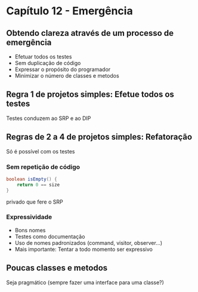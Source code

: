# Capítulo 12 - Emergência

## Obtendo clareza através de um processo de emergência

- Efetuar todos os testes
- Sem duplicação de código
- Expressar o propósito do programador
- Minimizar o número de classes e metodos

## Regra 1 de projetos simples: Efetue todos os testes

Testes conduzem ao SRP e ao DIP

## Regras de 2 a 4 de projetos simples: Refatoração

Só é possível com os testes

### Sem repetição de código

```java
boolean isEmpty() {
    return 0 == size
}
```

privado que fere o SRP

### Expressividade

- Bons nomes
- Testes como documentação
- Uso de nomes padronizados (command, visitor, observer...)
- Mais importante: Tentar a todo momento ser expressivo

## Poucas classes e metodos

Seja pragmático (sempre fazer uma interface para uma classe?)
